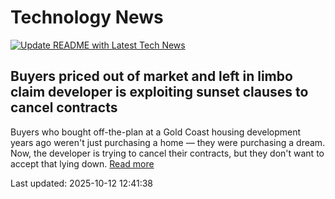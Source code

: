 # Technology News

[![Update README with Latest Tech News](https://github.com/tcdtist/daily-tech-digest/actions/workflows/main.yml/badge.svg)](https://github.com/tcdtist/daily-tech-digest/actions/workflows/main.yml)

## Buyers priced out of market and left in limbo claim developer is exploiting sunset clauses to cancel contracts
Buyers who bought off-the-plan at a Gold Coast housing development years ago weren't just purchasing a home — they were purchasing a dream. Now, the developer is trying to cancel their contracts, but they don't want to accept that lying down.
[Read more](https://www.abc.net.au/news/2025-10-12/queensland-buyers-call-for-tighter-sunset-clause-legislation/105827656)



Last updated: 2025-10-12 12:41:38